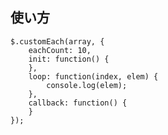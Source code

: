 使い方
-

	$.customEach(array, {
		eachCount: 10,
		init: function() {
		},
		loop: function(index, elem) {
			console.log(elem);
		},
		callback: function() {
		}
	});

